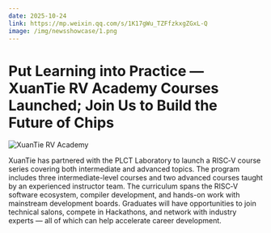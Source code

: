 ```yaml
---
date: 2025-10-24
link: https://mp.weixin.qq.com/s/1K17gWu_TZFfzkxgZGxL-Q
image: /img/newsshowcase/1.png
---
```


# Put Learning into Practice — XuanTie RV Academy Courses Launched; Join Us to Build the Future of Chips

![XuanTie RV Academy](/img/newsshowcase/1.png)

XuanTie has partnered with the PLCT Laboratory to launch a RISC‑V course series covering both intermediate and advanced topics. The program includes three intermediate-level courses and two advanced courses taught by an experienced instructor team. The curriculum spans the RISC‑V software ecosystem, compiler development, and hands-on work with mainstream development boards. Graduates will have opportunities to join technical salons, compete in Hackathons, and network with industry experts — all of which can help accelerate career development.
